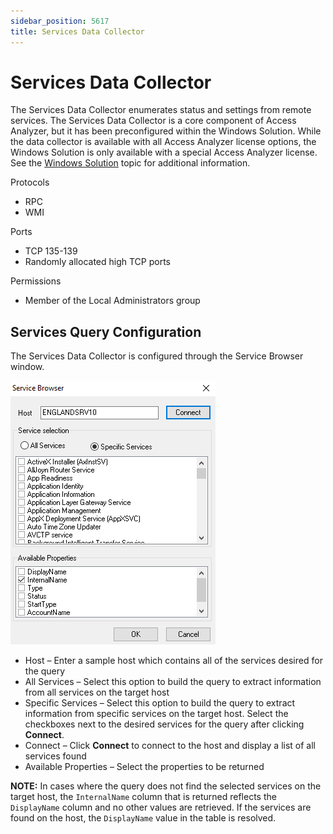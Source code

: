 ```yaml
---
sidebar_position: 5617
title: Services Data Collector
---
```


# Services Data Collector

The Services Data Collector enumerates status and settings from remote services. The Services Data Collector is a core component of Access Analyzer, but it has been preconfigured within the Windows Solution. While the data collector is available with all Access Analyzer license options, the Windows Solution is only available with a special Access Analyzer license. See the [Windows Solution](../../Solutions/Windows/Overview "Windows Solution") topic for additional information.

Protocols

* RPC
* WMI

Ports

* TCP 135-139
* Randomly allocated high TCP ports

Permissions

* Member of the Local Administrators group

## Services Query Configuration

The Services Data Collector is configured through the Service Browser window.

![Service Browser window](../../../../../../static/images/AccessAnalyzer_12.0/Content/Resources/Images/EnterpriseAuditor/Admin/DataCollector/ServiceBrowser.png "Service Browser window")

* Host – Enter a sample host which contains all of the services desired for the query
* All Services – Select this option to build the query to extract information from all services on the target host
* Specific Services – Select this option to build the query to extract information from specific services on the target host. Select the checkboxes next to the desired services for the query after clicking **Connect**.
* Connect – Click **Connect** to connect to the host and display a list of all services found
* Available Properties – Select the properties to be returned

**NOTE:** In cases where the query does not find the selected services on the target host, the `InternalName` column that is returned reflects the `DisplayName` column and no other values are retrieved. If the services are found on the host, the `DisplayName` value in the table is resolved.